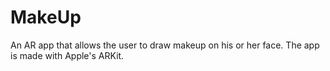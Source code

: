 # MakeUp
An AR app that allows the user to draw makeup on his or her face. The app is made with Apple's ARKit. 
